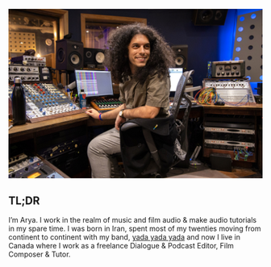 <img
  src="/Media/Arya Headshot_edited.jpg"
  alt="Arya Afshar at Blue Light Studio"
/>
<h2 class="heading">TL;DR</h2>
<p>
I’m Arya. I work in the realm of music and film audio & make audio
tutorials in my spare time. I was born in Iran, spent most of my
twenties moving from continent to continent with my band,
<a href="/bio">yada yada yada</a> and now I live in Canada where I work
as a freelance Dialogue & Podcast Editor, Film Composer & Tutor.
</p>
